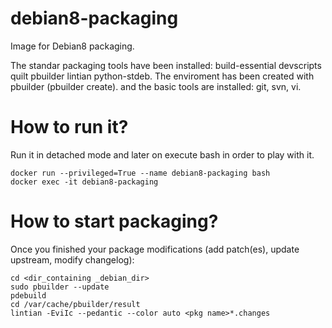 # debian8-packaging
Image for Debian8 packaging.

The standar packaging tools have been installed: build-essential devscripts quilt pbuilder lintian python-stdeb.
The enviroment has been created with pbuilder (pbuilder create).
and the basic tools are installed: git, svn, vi.

# How to run it?
Run it in detached mode and later on execute bash in order to play with it.

~~~~
docker run --privileged=True --name debian8-packaging bash
docker exec -it debian8-packaging
~~~~

# How to start packaging?

Once you finished your package modifications (add patch(es), update upstream, modify changelog):
~~~~
cd <dir_containing _debian_dir>
sudo pbuilder --update
pdebuild
cd /var/cache/pbuilder/result
lintian -EviIc --pedantic --color auto <pkg name>*.changes
~~~~
